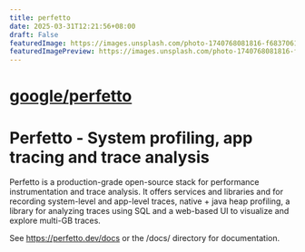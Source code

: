 ```yaml
---
title: perfetto
date: 2025-03-31T12:21:56+08:00
draft: False
featuredImage: https://images.unsplash.com/photo-1740768081816-f6837061ae86?ixid=M3w0NjAwMjJ8MHwxfHJhbmRvbXx8fHx8fHx8fDE3NDMzOTQ4NjJ8&ixlib=rb-4.0.3
featuredImagePreview: https://images.unsplash.com/photo-1740768081816-f6837061ae86?ixid=M3w0NjAwMjJ8MHwxfHJhbmRvbXx8fHx8fHx8fDE3NDMzOTQ4NjJ8&ixlib=rb-4.0.3
---
```


# [google/perfetto](https://github.com/google/perfetto)

# Perfetto - System profiling, app tracing and trace analysis

Perfetto is a production-grade open-source stack for performance
instrumentation and trace analysis. It offers services and libraries and for
recording system-level and app-level traces, native + java heap profiling, a
library for analyzing traces using SQL and a web-based UI to visualize and
explore multi-GB traces.

See https://perfetto.dev/docs or the /docs/ directory for documentation.
